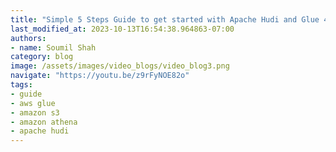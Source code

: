 ```yaml
---
title: "Simple 5 Steps Guide to get started with Apache Hudi and Glue 4.0 and query the data using Athena"
last_modified_at: 2023-10-13T16:54:38.964863-07:00
authors:
- name: Soumil Shah
category: blog
image: /assets/images/video_blogs/video_blog3.png
navigate: "https://youtu.be/z9rFyNOE82o"
tags:
- guide
- aws glue
- amazon s3
- amazon athena
- apache hudi
---
```

